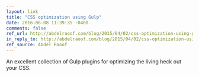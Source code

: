 ```yaml
---
layout: link
title: "CSS optimization using Gulp"
date: 2016-06-08 11:39:35 -0400
comments: false
ref_url: http://abdelraoof.com/blog/2015/04/02/css-optimization-using-gulp/
in_reply_to: http://abdelraoof.com/blog/2015/04/02/css-optimization-using-gulp/
ref_source: Abdel Raoof
---
```


An excellent collection of Gulp plugins for optimizing the living heck out your CSS.